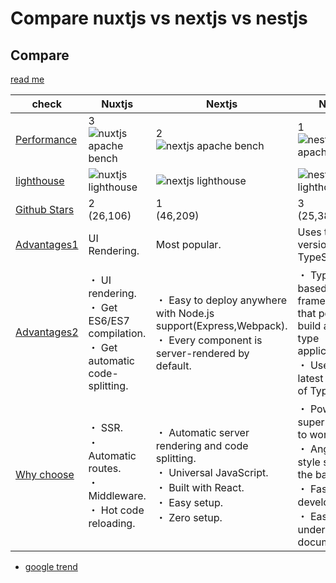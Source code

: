 # Compare nuxtjs vs nextjs vs nestjs
## Compare

[read me](https://nodesource.com/blog/next-nuxt-nest/)

|check|Nuxtjs|Nextjs|Nestjs|
| -- | -- | -- | -- |
|[Performance](https://syndicode.com/2019/04/26/comparing-next-js-vs-nuxt-js-vs-nest-js/)|3<br>![nuxtjs apache bench](https://images.ctfassets.net/hspc7zpa5cvq/77aAB8VVmQi8Kif9gTCQ4U/2fd522c337487dce659994e37e8edbeb/nuxt.png)|2<br>![nextjs apache bench](https://images.ctfassets.net/hspc7zpa5cvq/5gcP7k5WIw7h4mSYuZIDMq/898ad62724d65c969e60d305e1e85d2e/next.png)|1<br>![nestjs apache bench](https://images.ctfassets.net/hspc7zpa5cvq/1I29Vhrd0whIOGhQsGPMUT/8092e2e37a828c4cad9f70628854f378/nest.png)|
|[lighthouse](https://nodesource.com/blog/next-nuxt-nest/)|![nuxtjs lighthouse](https://images.ctfassets.net/hspc7zpa5cvq/7hS5nyqzb8UAFd9NidP5sQ/e0cf7d7936142535c0c8aedaad038d81/nuxt1.png)|![nextjs lighthouse](https://images.ctfassets.net/hspc7zpa5cvq/6SWp0mED1Nb9fXIBM7WwXC/4982654aa94d5d89fc6a0053b1ed90d1/next1.png)|![nestjs lighthouse](https://images.ctfassets.net/hspc7zpa5cvq/4bL41CK2YoIadG76nKqbgp/a4dd5d419adfee21dbfa09d8b7088c61/nest2.png)|
|[Github Stars](https://www.githubcompare.com/nuxt/nuxt.js+zeit/next.js+nestjs/nest)|2<br>(26,106)|1<br>(46,209)|3<br>(25,384)|
|[Advantages1](https://syndicode.com/2019/04/26/comparing-next-js-vs-nuxt-js-vs-nest-js/)|UI Rendering.|Most popular.|Uses the latest version of TypeScript.|
|[Advantages2](https://codersera.com/blog/nuxt-next-nest-confused/)|・ UI rendering.<br>・ Get ES6/ES7 compilation.<br>・ Get automatic code-splitting.|・ Easy to deploy anywhere with Node.js support(Express,Webpack).<br>・ Every component is server-rendered by default.|・ TypeScript-based web framework, that possible to build any strict type application.<br>・ Uses the latest version of TypeScript.|
|[Why choose](https://stackshare.io/stackups/nestjs-vs-next-js-vs-nuxt)|・ SSR.<br>・ Automatic routes.<br>・ Middleware.<br>・ Hot code reloading.|・ Automatic server rendering and code splitting.<br>・ Universal JavaScript.<br>・ Built with React.<br>・ Easy setup.<br>・ Zero setup.|・ Powerful but super friendly to work with.<br>・ Angular style syntax for the backend.<br>・ Fast development.<br>・ Easy to understand documentation.|

* [google trend](https://trends.google.co.jp/trends/explore?cat=13&date=all&q=nextjs,nuxtjs,nestjs)
